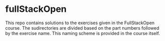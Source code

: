 # fullStackOpen

This repo contains solutions to the exercises given in the FullStackOpen course. The sudirectories are divided based on the part numbers followed by the exercise name. This naming scheme is provided in the course itself.

